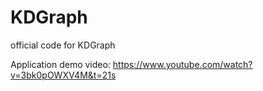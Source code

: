 # KDGraph
official code for KDGraph

Application demo video: https://www.youtube.com/watch?v=3bk0pOWXV4M&t=21s
